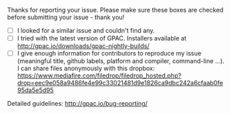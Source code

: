 Thanks for reporting your issue. Please make sure these boxes are checked before submitting your issue - thank you!

- [ ] I looked for a similar issue and couldn't find any.
- [ ] I tried with the latest version of GPAC. Installers available at http://gpac.io/downloads/gpac-nightly-builds/
- [ ] I give enough information for contributors to reproduce my issue (meaningful title, github labels, platform and compiler, command-line ...). I can share files anonymously with this dropbox: https://www.mediafire.com/filedrop/filedrop_hosted.php?drop=eec9e058a9486fe4e99c33021481d9e1826ca9dbc242a6cfaab0fe95da5e5d95

Detailed guidelines: http://gpac.io/bug-reporting/
